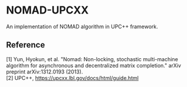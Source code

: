 # NOMAD-UPCXX
An implementation of NOMAD algorithm in UPC++ framework.

## Reference
[1] Yun, Hyokun, et al. "Nomad: Non-locking, stochastic multi-machine algorithm for asynchronous and decentralized matrix completion." arXiv preprint arXiv:1312.0193 (2013). \
[2] UPC++, https://upcxx.lbl.gov/docs/html/guide.html
